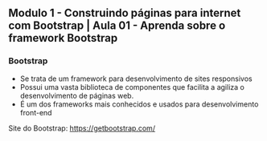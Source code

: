 ## Modulo 1 - Construindo páginas para internet com Bootstrap | Aula 01 - Aprenda sobre o framework Bootstrap

### Bootstrap
- Se trata de um framework para desenvolvimento de sites responsivos
- Possui uma vasta biblioteca de componentes que facilita a agiliza o desenvolvimento de páginas web.
- É um dos frameworks mais conhecidos e usados para desenvolvimento front-end

Site do Bootstrap: https://getbootstrap.com/

